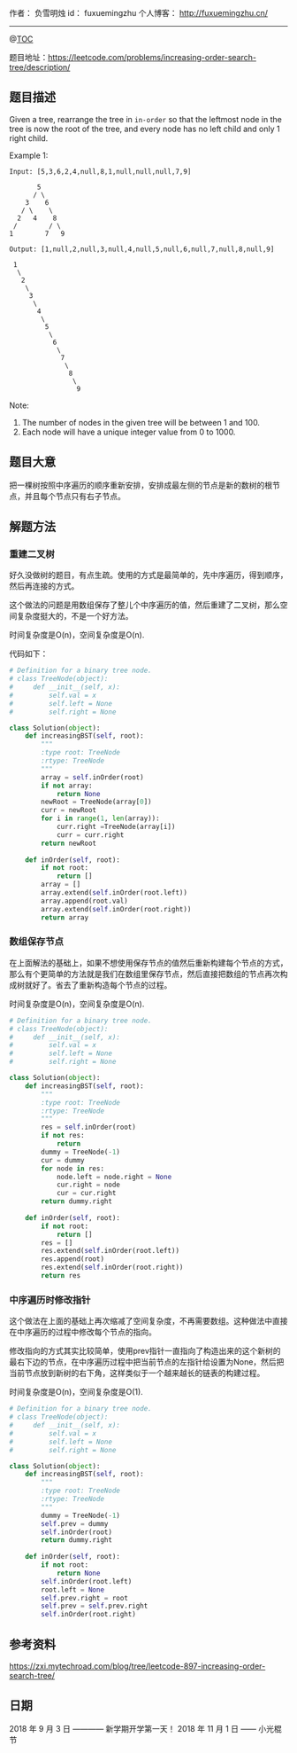 作者： 		负雪明烛 
id：				fuxuemingzhu
个人博客：	http://fuxuemingzhu.cn/

---

@[TOC](目录)

题目地址：https://leetcode.com/problems/increasing-order-search-tree/description/

## 题目描述

Given a tree, rearrange the tree in ``in-order`` so that the leftmost node in the tree is now the root of the tree, and every node has no left child and only 1 right child.

Example 1:

    Input: [5,3,6,2,4,null,8,1,null,null,null,7,9]

           5
          / \
        3    6
       / \    \
      2   4    8
     /        / \ 
    1        7   9

    Output: [1,null,2,null,3,null,4,null,5,null,6,null,7,null,8,null,9]

     1
      \
       2
        \
         3
          \
           4
            \
             5
              \
               6
                \
                 7
                  \
                   8
                    \
                     9  

Note:

1. The number of nodes in the given tree will be between 1 and 100.
1. Each node will have a unique integer value from 0 to 1000.


## 题目大意

把一棵树按照中序遍历的顺序重新安排，安排成最左侧的节点是新的数树的根节点，并且每个节点只有右子节点。

## 解题方法

### 重建二叉树

好久没做树的题目，有点生疏。使用的方式是最简单的，先中序遍历，得到顺序，然后再连接的方式。

这个做法的问题是用数组保存了整儿个中序遍历的值，然后重建了二叉树，那么空间复杂度挺大的，不是一个好方法。

时间复杂度是O(n)，空间复杂度是O(n).

代码如下：

```python
# Definition for a binary tree node.
# class TreeNode(object):
#     def __init__(self, x):
#         self.val = x
#         self.left = None
#         self.right = None

class Solution(object):
    def increasingBST(self, root):
        """
        :type root: TreeNode
        :rtype: TreeNode
        """
        array = self.inOrder(root)
        if not array:
            return None
        newRoot = TreeNode(array[0])
        curr = newRoot
        for i in range(1, len(array)):
            curr.right =TreeNode(array[i])
            curr = curr.right
        return newRoot
        
    def inOrder(self, root):
        if not root:
            return []
        array = []
        array.extend(self.inOrder(root.left))
        array.append(root.val)
        array.extend(self.inOrder(root.right))
        return array
```

### 数组保存节点

在上面解法的基础上，如果不想使用保存节点的值然后重新构建每个节点的方式，那么有个更简单的方法就是我们在数组里保存节点，然后直接把数组的节点再次构成树就好了。省去了重新构造每个节点的过程。

时间复杂度是O(n)，空间复杂度是O(n).

```python
# Definition for a binary tree node.
# class TreeNode(object):
#     def __init__(self, x):
#         self.val = x
#         self.left = None
#         self.right = None

class Solution(object):
    def increasingBST(self, root):
        """
        :type root: TreeNode
        :rtype: TreeNode
        """
        res = self.inOrder(root)
        if not res:
            return 
        dummy = TreeNode(-1)
        cur = dummy
        for node in res:
            node.left = node.right = None
            cur.right = node
            cur = cur.right
        return dummy.right
    
    def inOrder(self, root):
        if not root:
            return []
        res = []
        res.extend(self.inOrder(root.left))
        res.append(root)
        res.extend(self.inOrder(root.right))
        return res
```

### 中序遍历时修改指针

这个做法在上面的基础上再次缩减了空间复杂度，不再需要数组。这种做法中直接在中序遍历的过程中修改每个节点的指向。

修改指向的方式其实比较简单，使用prev指针一直指向了构造出来的这个新树的最右下边的节点，在中序遍历过程中把当前节点的左指针给设置为None，然后把当前节点放到新树的右下角，这样类似于一个越来越长的链表的构建过程。

时间复杂度是O(n)，空间复杂度是O(1).


```python
# Definition for a binary tree node.
# class TreeNode(object):
#     def __init__(self, x):
#         self.val = x
#         self.left = None
#         self.right = None

class Solution(object):
    def increasingBST(self, root):
        """
        :type root: TreeNode
        :rtype: TreeNode
        """
        dummy = TreeNode(-1)
        self.prev = dummy
        self.inOrder(root)
        return dummy.right
        
    def inOrder(self, root):
        if not root:
            return None
        self.inOrder(root.left)
        root.left = None
        self.prev.right = root
        self.prev = self.prev.right
        self.inOrder(root.right)
```

## 参考资料

https://zxi.mytechroad.com/blog/tree/leetcode-897-increasing-order-search-tree/


## 日期

2018 年 9 月 3 日 ———— 新学期开学第一天！
2018 年 11 月 1 日 —— 小光棍节
